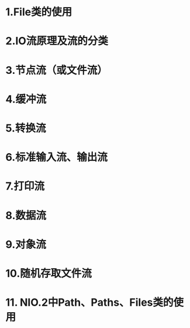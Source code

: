 # 1.File类的使用



# 2.IO流原理及流的分类



# 3.节点流（或文件流）



# 4.缓冲流



# 5.转换流



# 6.标准输入流、输出流



# 7.打印流



# 8.数据流



# 9.对象流



# 10.随机存取文件流



# 11. NIO.2中Path、Paths、Files类的使用





